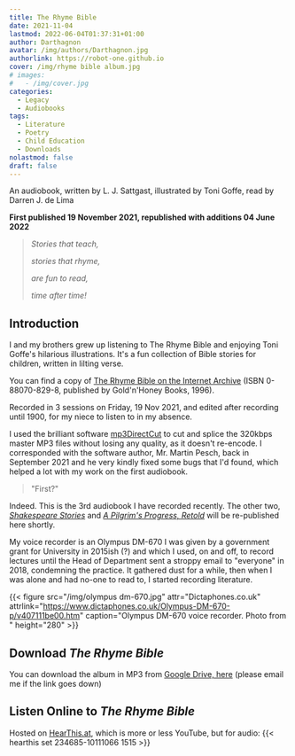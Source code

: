 ```yaml
---
title: The Rhyme Bible
date: 2021-11-04
lastmod: 2022-06-04T01:37:31+01:00
author: Darthagnon
avatar: /img/authors/Darthagnon.jpg
authorlink: https://robot-one.github.io
cover: /img/rhyme bible album.jpg
# images:
#   - /img/cover.jpg
categories:
  - Legacy
  - Audiobooks
tags:
  - Literature
  - Poetry
  - Child Education
  - Downloads
nolastmod: false
draft: false
---
```


An audiobook, written by L. J. Sattgast, illustrated by Toni Goffe, read by Darren J. de Lima 


<!--more-->

**First published 19 November 2021, republished with additions 04 June 2022**

> *Stories that teach,*
>  
> *stories that rhyme,* 
> 
> *are fun to read,* 
> 
> *time after time!*

## Introduction

I and my brothers grew up listening to The Rhyme Bible and enjoying Toni Goffe's hilarious illustrations. It's a fun collection of Bible stories for children, written in lilting verse.

You can find a copy of [The Rhyme Bible on the Internet Archive] (ISBN 0-88070-829-8, published by Gold'n'Honey Books, 1996).

Recorded in 3 sessions on Friday, 19 Nov 2021, and edited after recording until 1900, for my niece to listen to in my absence. 

I used the brilliant software [mp3DirectCut] to cut and splice the 320kbps master MP3 files without losing any quality, as it doesn't re-encode. I corresponded with the software author, Mr. Martin Pesch, back in September 2021 and he very kindly fixed some bugs that I'd found, which helped a lot with my work on the first audiobook. 

> "First?" 

Indeed. This is the 3rd audiobook I have recorded recently. The other two, [*Shakespeare Stories*] and [*A Pilgrim's Progress, Retold*] will be re-published here shortly.

My voice recorder is an Olympus DM-670 I was given by a government grant for University in 2015ish (?) and which I used, on and off, to record lectures until the Head of Department sent a stroppy email to "everyone" in 2018, condemning the practice. It gathered dust for a while, then when I was alone and had no-one to read to, I started recording literature.

{{< figure src="/img/olympus dm-670.jpg" attr="Dictaphones.co.uk" attrlink="https://www.dictaphones.co.uk/Olympus-DM-670-p/v407111be00.htm" caption="Olympus DM-670 voice recorder. Photo from " height="280" >}}

## Download *The Rhyme Bible*
You can download the album in MP3 from [Google Drive, here](https://drive.google.com/drive/folders/1v54vDYdgwkNMxdw0fTrsBdPAbYhVdJeB?usp=sharing) (please email me if the link goes down)

## Listen Online to *The Rhyme Bible*
Hosted on [HearThis.at], which is more or less YouTube, but for audio:
{{< hearthis set 234685-10111066 1515 >}}


[The Rhyme Bible on the Internet Archive]: https://archive.org/details/rhymebible0000satt
[mp3DirectCut]: http://mpesch3.de/
[*Shakespeare Stories*]: https://hearthis.at/darren-de-lima/set/shakespeare-stories/
[*A Pilgrim's Progress, Retold*]: https://hearthis.at/darren-de-lima/set/a-pilgrims-progress-retold/
[HearThis.at]: https://hearthis.at/
